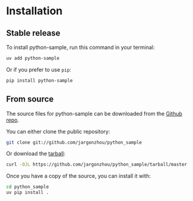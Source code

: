 # Installation

## Stable release

To install python-sample, run this command in your terminal:

```sh
uv add python-sample
```

Or if you prefer to use `pip`:

```sh
pip install python-sample
```

## From source

The source files for python-sample can be downloaded from the [Github repo](https://github.com/jargonzhou/python_sample).

You can either clone the public repository:

```sh
git clone git://github.com/jargonzhou/python_sample
```

Or download the [tarball](https://github.com/jargonzhou/python_sample/tarball/master):

```sh
curl -OJL https://github.com/jargonzhou/python_sample/tarball/master
```

Once you have a copy of the source, you can install it with:

```sh
cd python_sample
uv pip install .
```
